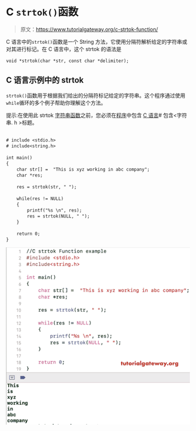 # C `strtok()`函数

> 原文：<https://www.tutorialgateway.org/c-strtok-function/>

C 语言中的`strtok()`函数是一个 String 方法，它使用分隔符解析给定的字符串或对其进行标记。在 C 语言中，这个 strtok 的语法是

```
void *strtok(char *str, const char *delimiter);
```

## C 语言示例中的 strtok

`strtok()`函数用于根据我们给出的分隔符标记给定的字符串。这个程序通过使用`while`循环的多个例子帮助你理解这个方法。

提示:在使用此 strtok [字符串函数](https://www.tutorialgateway.org/c-string/)之前，您必须在[程序](https://www.tutorialgateway.org/c-programming-examples/)中包含 [C 语言](https://www.tutorialgateway.org/c-programming/)# 包含<字符串. h >标题。

```

# include <stdio.h> 
# include<string.h>

int main()
{
    char str[] =  "This is xyz working in abc company";
    char *res;

    res = strtok(str, " ");

    while(res != NULL)
    {
        printf("%s \n", res);
        res = strtok(NULL, " ");
    }

    return 0;
}
```

![C strtok function example](img/ae33c962fc5ec1af715c5dda45fc1f85.png)